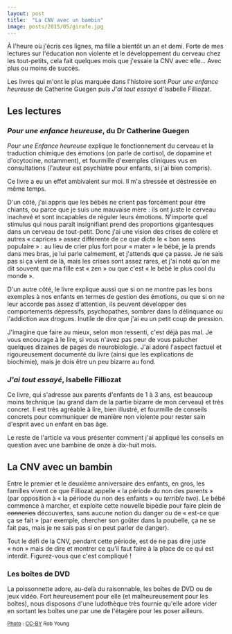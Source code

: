 ```yaml
---
layout: post
title:  "La CNV avec un bambin"
image: posts/2015/05/girafe.jpg
---
```


<p class="intro"><span class="dropcap">À</span> l'heure où j'écris ces lignes, ma fille a bientôt un an et demi. Forte de mes lectures sur l'éducation non violente et le développement du cerveau chez les tout-petits, cela fait quelques mois que j'essaie la CNV avec elle… Avec plus ou moins de succès.</p>

Les livres qui m'ont le plus marquée dans l'histoire sont _Pour une enfance heureuse_ de Catherine Guegen puis _J'ai tout essayé_ d'Isabelle Filliozat.

## Les lectures

### _Pour une enfance heureuse_, du Dr Catherine Guegen

_Pour une Enfance heureuse_ explique le fonctionnement du cerveau et la traduction chimique des émotions (on parle de cortisol, de dopamine et d'ocytocine, notamment), et fourmille d'exemples cliniques vus en consultations (l'auteur est psychiatre pour enfants, si j'ai bien compris).

Ce livre a eu un effet ambivalent sur moi. Il m'a stressée et déstressée en même temps.

D'un côté, j'ai appris que les bébés ne crient pas forcément pour être chiants, ou parce que je suis une mauvaise mère : ils ont juste le cerveau inachevé et sont incapables de réguler leurs émotions. N'importe quel stimulus qui nous paraît insignifiant prend des proportions gigantesques dans un cerveau de tout-petit. Donc j'ai une vision des crises de colère et autres « caprices » assez différente de ce que dicte le « bon sens populaire » : au lieu de crier plus fort pour « mater » le bébé, je la prends dans mes bras, je lui parle calmement, et j'attends que ça passe. Je ne sais pas si ça vient de là, mais les crises sont assez rares, et j'ai noté qu'on me dit souvent que ma fille est « zen » ou que c'est « le bébé le plus cool du monde ».

D'un autre côté, le livre explique aussi que si on ne montre pas les bons exemples à nos enfants en termes de gestion des émotions, ou que si on ne leur accorde pas assez d'attention, ils peuvent développer des comportements dépressifs, psychopathes, sombrer dans la délinquance ou l'addiction aux drogues. Inutile de dire que j'ai eu un petit coup de pression.

J'imagine que faire au mieux, selon mon ressenti, c'est déjà pas mal. Je vous encourage à le lire, si vous n'avez pas peur de vous palucher quelques dizaines de pages de neurobiologie. J'ai adoré l'aspect factuel et rigoureusement documenté du livre (ainsi que les explications de biochimie), mais je dois être un peu bizarre au fond.

### _J'ai tout essayé_, Isabelle Filliozat

Ce livre, qui s'adresse aux parents d'enfants de 1 à 3 ans, est beaucoup moins technique (au grand dam de la partie bizarre de mon cerveau) et très concret. Il est très agréable à lire, bien illustré, et fourmille de conseils concrets pour communiquer de manière non violente pour rester sain d'esprit avec un enfant en bas âge.

Le reste de l'article va vous présenter comment j'ai appliqué les conseils en question avec une bambine de onze à dix-huit mois.

## La CNV avec un bambin

Entre le premier et le deuxième anniversaire des enfants, en gros, les familles vivent ce que Filliozat appelle « la période du non des parents » (par opposition à « la période du non des enfants » ou _terrible two_). Le bébé commence à marcher, et exploite cette nouvelle bipédie pour faire plein de <del>conneries</del> découvertes, sans aucune notion du danger ou de « est-ce que ça se fait » (par exemple, chercher son goûter dans la poubelle, ça ne se fait pas, mais je ne sais pas si on peut parler de danger).

Tout le défi de la CNV, pendant cette période, est de ne pas dire juste « non » mais de dire et montrer ce qu'il faut faire à la place de ce qui est interdit. Figurez-vous que c'est compliqué !

### Les boîtes de DVD

La poissonnette adore, au-delà du raisonnable, les boîtes de DVD ou de jeux vidéo. Fort heureusement pour elle (et malheureusement pour les boîtes), nous disposons d'une ludothèque très fournie qu'elle adore vider en sortant les boîtes une par une de l'étagère pour les poser ailleurs.



<small class="credit"><a href="https://www.flickr.com/photos/rob-young/4630024424">Photo</a> : <a href="https://creativecommons.org/licenses/by-nc-sa/2.0/">CC-BY</a> Rob Young
</small>